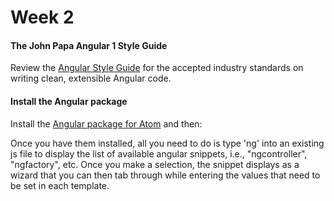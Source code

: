 # Week 2

#### The John Papa Angular 1 Style Guide

Review the [Angular Style Guide](https://github.com/johnpapa/angular-styleguide/tree/master/a1) for the accepted industry standards on writing clean, extensible Angular code.

#### Install the Angular package

Install the [Angular package for Atom](https://atom.io/packages/angularjs) and then:

Once you have them installed, all you need to do is type 'ng' into an existing js file to display the list of available angular snippets, i.e., "ngcontroller", "ngfactory", etc. Once you make a selection, the snippet displays as a wizard that you can then tab through while entering the values that need to be set in each template.
